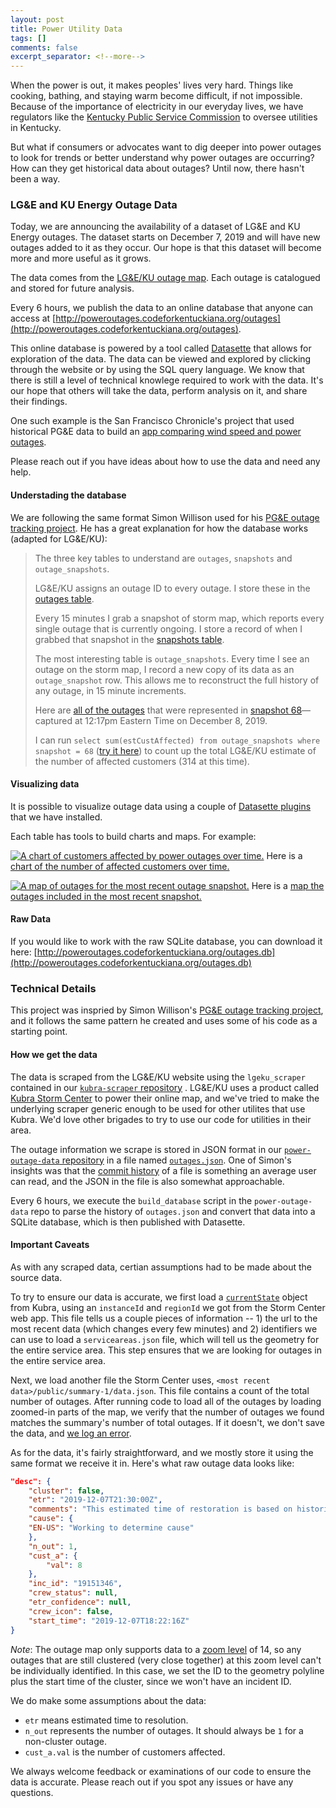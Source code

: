 ```yaml
---
layout: post
title: Power Utility Data
tags: []
comments: false
excerpt_separator: <!--more-->
---
```


When the power is out, it makes peoples' lives very hard. Things like cooking, bathing, and staying warm become difficult, if not impossible. Because of the importance of electricity in our everyday lives, we have regulators like the [Kentucky Public Service Commission](https://psc.ky.gov/Home/Utilities) to oversee utilities in Kentucky.

But what if consumers or advocates want to dig deeper into power outages to look for trends or better understand why power outages are occurring? How can they get historical data about outages? Until now, there hasn't been a way.
<!--more-->

### LG&E and KU Energy Outage Data

Today, we are announcing the availability of a dataset of LG&E and KU Energy outages. The dataset starts on December 7, 2019 and will have new outages added to it as they occur. Our hope is that this dataset will become more and more useful as it grows.

The data comes from the [LG&E/KU outage map](https://stormcenter.lge-ku.com/default.html). Each outage is catalogued and stored for future analysis.

Every 6 hours, we publish the data to an online database that anyone can access at [http://poweroutages.codeforkentuckiana.org/outages](http://poweroutages.codeforkentuckiana.org/outages).

This online database is powered by a tool called [Datasette](https://github.com/simonw/datasette) that allows for exploration of the data. The data can be viewed and explored by clicking through the website or by using the SQL query language. We know that there is still a level of technical knowlege required to work with the data. It's our hope that others will take the data, perform analysis on it, and share their findings.

One such example is the San Francisco Chronicle's project that used historical PG&E data to build an [app comparing wind speed and power outages](https://projects.sfchronicle.com/2019/wind-outage-map/).

Please reach out if you have ideas about how to use the data and need any help.

#### Understading the database

We are following the same format Simon Willison used for his [PG&E outage tracking project](https://simonwillison.net/2019/Oct/10/pge-outages/). He has a great explanation for how the database works (adapted for LG&E/KU):

> The three key tables to understand are `outages`, `snapshots` and `outage_snapshots`.
>
> LG&E/KU assigns an outage ID to every outage. I store these in the [outages table](http://poweroutages.codeforkentuckiana.org/outages/outages).
>
> Every 15 minutes I grab a snapshot of storm map, which reports every single outage that is currently ongoing. I store a record of when I grabbed that snapshot in the [snapshots table](http://poweroutages.codeforkentuckiana.org/outages/snapshots).
>
> The most interesting table is `outage_snapshots`. Every time I see an outage on the storm map, I record a new copy of its data as an `outage_snapshot` row. This allows me to reconstruct the full history of any outage, in 15 minute increments.
>
> Here are [all of the outages](http://poweroutages.codeforkentuckiana.org/outages/outage_snapshots?snapshot=68) that were represented in [snapshot 68](http://poweroutages.codeforkentuckiana.org/outages/snapshots/68)—captured at 12:17pm Eastern Time on December 8, 2019.
>
> I can run `select sum(estCustAffected) from outage_snapshots where snapshot = 68` ([try it here](http://poweroutages.codeforkentuckiana.org/outages?sql=select+sum%28estCustAffected%29+from+outage_snapshots+where+snapshot+%3D+%3Aid&id=68)) to count up the total LG&E/KU estimate of the number of affected customers (314 at this time).

#### Visualizing data

It is possible to visualize outage data using a couple of [Datasette plugins](https://datasette.readthedocs.io/en/stable/plugins.html) that we have installed.

Each table has tools to build charts and maps. For example:

<a href="http://poweroutages.codeforkentuckiana.org/outages?sql=select+snapshots.id%2C+title+as+snapshotTime%2C+hash%2C+sum%28outage_snapshots.estCustAffected%29+as+totalEstCustAffected%0D%0Afrom+snapshots+join+outage_snapshots+on+snapshots.id+%3D+outage_snapshots.snapshot%0D%0Agroup+by+snapshots.id+order+by+snapshots.id+desc+limit+100#g.mark=line&g.x_column=snapshotTime&g.x_type=ordinal&g.y_column=totalEstCustAffected&g.y_type=quantitative"><img src="../img/2019-12-18-power-utility-data/customers_affected_over_time.png" alt="A chart of customers affected by power outages over time."></a>
Here is a <a href="http://poweroutages.codeforkentuckiana.org/outages?sql=select+snapshots.id%2C+title+as+snapshotTime%2C+hash%2C+sum%28outage_snapshots.estCustAffected%29+as+totalEstCustAffected%0D%0Afrom+snapshots+join+outage_snapshots+on+snapshots.id+%3D+outage_snapshots.snapshot%0D%0Agroup+by+snapshots.id+order+by+snapshots.id+desc+limit+100#g.mark=line&g.x_column=snapshotTime&g.x_type=ordinal&g.y_column=totalEstCustAffected&g.y_type=quantitative">chart of the number of affected customers over time.</a>

<a href="http://poweroutages.codeforkentuckiana.org/outages/most_recent_snapshot"><img src="../img/2019-12-18-power-utility-data/most_recent_outages_map.png" alt="A map of outages for the most recent outage snapshot."></a>
Here is a <a href="http://poweroutages.codeforkentuckiana.org/outages/most_recent_snapshot">map the outages included in the most recent snapshot.</a>

#### Raw Data

If you would like to work with the raw SQLite database, you can download it here: [http://poweroutages.codeforkentuckiana.org/outages.db](http://poweroutages.codeforkentuckiana.org/outages.db)

### Technical Details

This project was inspried by Simon Willison's [PG&E outage tracking project](https://simonwillison.net/2019/Oct/10/pge-outages/), and it follows the same pattern he created and uses some of his code as a starting point.

#### How we get the data

The data is scraped from the LG&E/KU website using the `lgeku_scraper` contained in our [`kubra-scraper` repository](https://github.com/codeforkyana/kubra-scraper) . LG&E/KU uses a product called [Kubra Storm Center](https://kubra.com/solutions/utility-maps/storm-center-outage-mapping/) to power their online map, and we've tried to make the underlying scraper generic enough to be used for other utilites that use Kubra. We'd love other brigades to try to use our code for utilities in their area.

The outage information we scrape is stored in JSON format in our [`power-outage-data` repository](https://github.com/codeforkyana/power-outage-data/) in a file named [`outages.json`](https://github.com/codeforkyana/power-outage-data/blob/master/lgeku/outages.json). One of Simon's insights was that the [commit history](https://github.com/codeforkyana/power-outage-data/commits/master/lgeku/outages.json) of a file is something an average user can read, and the JSON in the file is also somewhat approachable.

Every 6 hours, we execute the `build_database` script in the `power-outage-data` repo to parse the history of `outages.json` and convert that data into a SQLite database, which is then published with Datasette.

#### Important Caveats

As with any scraped data, certian assumptions had to be made about the source data.

To try to ensure our data is accurate, we first load a [`currentState`](https://kubra.io/stormcenter/api/v1/stormcenters/877fd1e9-4162-473f-b782-d8a53a85326b/views/a6cee9e4-312b-4b77-9913-2ae371eb860d/currentState?preview=false) object from Kubra, using an `instanceId` and `regionId` we got from the Storm Center web app. This file tells us a couple pieces of information -- 1) the url to the most recent data (which changes every few minutes) and 2) identifiers we can use to load a `serviceareas.json` file, which will tell us the geometry for the entire service area. This step ensures that we are looking for outages in the entire service area.

Next, we load another file the Storm Center uses, `<most recent data>/public/summary-1/data.json`. This file contains a count of the total number of outages. After running code to load all of the outages by loading zoomed-in parts of the map, we verify that the number of outages we found matches the summary's number of total outages. If it doesn't, we don't save the data, and [we log an error](https://github.com/codeforkyana/kubra-scraper/actions).

As for the data, it's fairly straightforward, and we mostly store it using the same format we receive it in. Here's what raw outage data looks like:

```json
"desc": {
    "cluster": false,
    "etr": "2019-12-07T21:30:00Z",
    "comments": "This estimated time of restoration is based on historical averages of the time required to make similar repairs in this area.  We will update the estimate as more information becomes available.  Please check back for updates.",
    "cause": {
    "EN-US": "Working to determine cause"
    },
    "n_out": 1,
    "cust_a": {
        "val": 8
    },
    "inc_id": "19151346",
    "crew_status": null,
    "etr_confidence": null,
    "crew_icon": false,
    "start_time": "2019-12-07T18:22:16Z"
}
```

*Note*: The outage map only supports data to a [zoom level](https://wiki.openstreetmap.org/wiki/Zoom_levels) of 14, so any outages that are still clustered (very close together) at this zoom level can't be individually identified. In this case, we set the ID to the geometry polyline plus the start time of the cluster, since we won't have an incident ID.

We do make some assumptions about the data:

* `etr` means estimated time to resolution.
* `n_out` represents the number of outages. It should always be `1` for a non-cluster outage.
* `cust_a.val` is the number of customers affected.

We always welcome feedback or examinations of our code to ensure the data is accurate. Please reach out if you spot any issues or have any questions.
